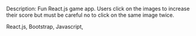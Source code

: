 Description: Fun React.js game app. Users click on the images to increase their score but must be careful no to click on the same image twice. 

React.js, Bootstrap, Javascript,
